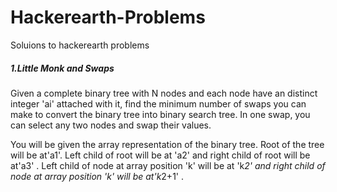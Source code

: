 # Hackerearth-Problems
Soluions to hackerearth problems 
<H5>1.Little Monk and Swaps</H5>
Given a complete binary tree with N nodes and each node have an distinct integer 'ai' attached with it, find the minimum number of swaps you can make to convert the binary tree into binary search tree. In one swap, you can select any two nodes and swap their values.

You will be given the array representation of the binary tree. Root of the tree will be at'a1'. Left child of root will be at 'a2' and right child of root will be at'a3' . Left child of node at array position 'k' will be at 'k*2' and right child of node at array position 'k' will be at'k*2+1' .
